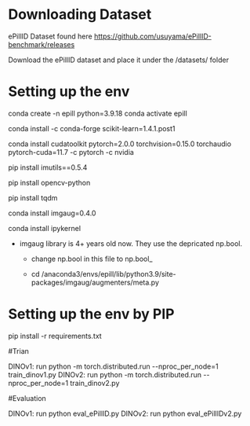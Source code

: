 # Downloading Dataset

ePillID Dataset found here https://github.com/usuyama/ePillID-benchmark/releases

Download the ePillID dataset and place it under the /datasets/ folder

# Setting up the env

conda create -n epill python=3.9.18
conda activate epill

conda install -c conda-forge scikit-learn=1.4.1.post1

conda install cudatoolkit pytorch=2.0.0 torchvision=0.15.0 torchaudio pytorch-cuda=11.7 -c pytorch -c nvidia

pip install imutils==0.5.4

pip install opencv-python

pip install tqdm

conda install imgaug=0.4.0

conda install ipykernel

- imgaug library is 4+ years old now. They use the depricated np.bool.

    - change np.bool in this file to np.bool_

    - cd /anaconda3/envs/epill/lib/python3.9/site-packages/imgaug/augmenters/meta.py

# Setting up the env by PIP
 pip install -r requirements.txt

 #Trian

 DINOv1: run python -m torch.distributed.run --nproc_per_node=1 train_dinov1.py
 DINOv2: run python -m torch.distributed.run --nproc_per_node=1 train_dinov2.py

#Evaluation

DINOv1: run python eval_ePillID.py 
DINOv2: run python eval_ePillIDv2.py



